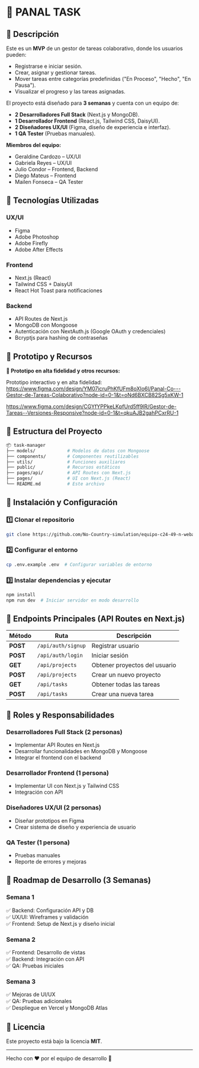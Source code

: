 # 📌 PANAL TASK

## 📖 Descripción
Este es un **MVP** de un gestor de tareas colaborativo, donde los usuarios pueden:
- Registrarse e iniciar sesión.
- Crear, asignar y gestionar tareas.
- Mover tareas entre categorías predefinidas ("En Proceso", "Hecho", "En Pausa").
- Visualizar el progreso y las tareas asignadas.

El proyecto está diseñado para **3 semanas** y cuenta con un equipo de:
- **2 Desarrolladores Full Stack** (Next.js y MongoDB).
- **1 Desarrollador Frontend** (React.js, Tailwind CSS, DaisyUI).
- **2 Diseñadores UX/UI** (Figma, diseño de experiencia e interfaz).
- **1 QA Tester** (Pruebas manuales).

**Miembros del equipo:**
- Geraldine Cardozo – UX/UI
- Gabriela Reyes – UX/UI
- Julio Condor – Frontend, Backend
- Diego Mateus – Frontend
- Mailen Fonseca – QA Tester

## 🚀 Tecnologías Utilizadas
### **UX/UI**
- Figma
- Adobe Photoshop
- Adobe Firefly
- Adobe After Effects
  
### **Frontend**
- Next.js (React)
- Tailwind CSS + DaisyUI
- React Hot Toast para notificaciones

### **Backend**
- API Routes de Next.js
- MongoDB con Mongoose
- Autenticación con NextAuth.js (Google OAuth y credenciales)
- Bcryptjs para hashing de contraseñas

## 🎨 **Prototipo y Recursos**
**🔗 Prototipo en alta fidelidad y otros recursos:**

Prototipo interactivo y en alta fidelidad: https://www.figma.com/design/YM07icruPhKfUFm8oXIo6l/Panal-Co---Gestor-de-Tareas-Colaborativo?node-id=0-1&t=oNd6BXCB82Sg5xKW-1

https://www.figma.com/design/CGYfYPPkeLKpfUrd5ff9lR/Gestor-de-Tareas--Versiones-Responsive?node-id=0-1&t=qkuAJB2gahPCxrRU-1


## 📁 Estructura del Proyecto
```bash
📦 task-manager
├── models/            # Modelos de datos con Mongoose
├── components/        # Componentes reutilizables
├── utils/             # Funciones auxiliares
├── public/            # Recursos estáticos
├── pages/api/         # API Routes con Next.js
├── pages/             # UI con Next.js (React)
└── README.md          # Este archivo
```

## 🔧 Instalación y Configuración
### **1️⃣ Clonar el repositorio**
```sh
git clone https://github.com/No-Country-simulation/equipo-c24-49-n-webapp
```
### **2️⃣ Configurar el entorno**
```sh
cp .env.example .env  # Configurar variables de entorno
```
### **3️⃣ Instalar dependencias y ejecutar**
```sh
npm install
npm run dev  # Iniciar servidor en modo desarrollo
```

## 🔗 Endpoints Principales (API Routes en Next.js)
| Método  | Ruta                        | Descripción |
|---------|-----------------------------|-------------|
| **POST**   | `/api/auth/signup`        | Registrar usuario |
| **POST**   | `/api/auth/login`           | Iniciar sesión |
| **GET**    | `/api/projects`             | Obtener proyectos del usuario |
| **POST**   | `/api/projects`             | Crear un nuevo proyecto |
| **GET**    | `/api/tasks`                | Obtener todas las tareas |
| **POST**   | `/api/tasks`                | Crear una nueva tarea |

## 📌 Roles y Responsabilidades
### **Desarrolladores Full Stack (2 personas)**
- Implementar API Routes en Next.js
- Desarrollar funcionalidades en MongoDB y Mongoose
- Integrar el frontend con el backend

### **Desarrollador Frontend (1 persona)**
- Implementar UI con Next.js y Tailwind CSS
- Integración con API

### **Diseñadores UX/UI (2 personas)**
- Diseñar prototipos en Figma
- Crear sistema de diseño y experiencia de usuario

### **QA Tester (1 persona)**
- Pruebas manuales
- Reporte de errores y mejoras

## 📅 Roadmap de Desarrollo (3 Semanas)
### **Semana 1**
✅ Backend: Configuración API y DB  
✅ UX/UI: Wireframes y validación  
✅ Frontend: Setup de Next.js y diseño inicial  

### **Semana 2**
✅ Frontend: Desarrollo de vistas  
✅ Backend: Integración con API  
✅ QA: Pruebas iniciales  

### **Semana 3**
✅ Mejoras de UI/UX  
✅ QA: Pruebas adicionales  
✅ Despliegue en Vercel y MongoDB Atlas  


## 📜 Licencia
Este proyecto está bajo la licencia **MIT**.

---
Hecho con ❤️ por el equipo de desarrollo 🚀

